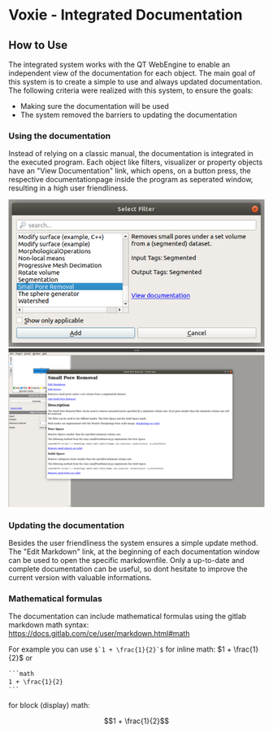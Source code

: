 # Voxie - Integrated Documentation

## How to Use
The integrated system works with the QT WebEngine to enable an independent view of the documentation for each object. The main goal of this system is to create a simple to use and always updated documentation. The following criteria were realized with this system, to ensure the goals:
* Making sure the documentation will be used
* The system removed the barriers to updating the documentation

### Using the documentation
Instead of relying on a classic manual, the documentation is integrated in the executed program. Each object like filters, visualizer or property objects have an "View Documentation" link, which opens, on a button press, the respective documentationpage inside the program as seperated window, resulting in a high user friendliness.

![](images/overview/overview1.png) ![](images/overview/overview2.png)


### Updating the documentation
Besides the user friendliness the system ensures a simple update method. The "Edit Markdown" link, at the beginning of each documentation window can be used to open the specific markdownfile. Only a up-to-date and complete documentation can be useful, so dont hesitate to improve the current version with valuable informations.


### Mathematical formulas
The documentation can include mathematical formulas using the gitlab markdown
math syntax: <https://docs.gitlab.com/ce/user/markdown.html#math>

For example you can use ```$`1 + \frac{1}{2}`$``` for inline math: $`1 + \frac{1}{2}`$ or
````
```math
1 + \frac{1}{2}
```
````
for block (display) math:
```math
1 + \frac{1}{2}
```
